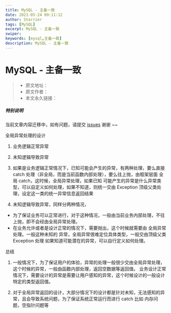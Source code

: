 ```yaml
---
title: MySQL - 主备一致
date: 2021-05-24 09:11:12
author: Starrier
tags: [MySQL]
excerpt: MySQL - 主备一致
swiper:
keywords: [mysql,主备一致]
description: MySQL - 主备一致
---
```


# MySQL - 主备一致

> * 原文地址：[]()
> * 原文作者：[]()
> * 本文永久链接：[]()

##### **特别说明**

当前文章内容迁移中，如有问题，请提交 [issues](https://github.com/Starrier/starrier.github.io/issues) 谢谢 ~~


全局异常处理的设计


1. 业务逻辑正常异常

2. 未知逻辑导致异常


1. 如果是业务逻辑正常情况下，已知可能会产生的异常，有两种处理，要么直接 catch 处理（非全局，而是当前函数内部处理），要么往上抛，由框架层面 全局 catch，这时候，全局异常处理，如果已知
   可能产生的异常是什么异常类型，可以自定义如何处理，如果不知道，则统一交由 Exception 顶级父类处理，设定这一类的统一异常信息返回结果

2. 未知逻辑导致异常，同样分两种情况，

- 为了保证业务可以正常进行，对于这种情况，一般由当前业务内部处理，不往上抛，即不会经由全局异常处理。
- 在业务允许或者是设计正常的情况下，需要抛出，这个时候就需要由 全局异常处理。一般这种未知的 异常，全局异常很难定位具体类型，一般交由顶级父类 Exception 处理
  如果知道可能潜在的异常，可以自行定义如何处理。

总结

1. 一般情况下，为了保证用户的体验，异常的处理一般很少交由全局异常处理，这个时候的异常，一般由函数内部处理，返回空数据等返回值。
   业务设计正常情况下，需要设计的异常是需要让用户感知的异常，这个时候设计的一般设计特定的类型返回值。

2. 对于全局异常返回的设计，大部分情况下的设计都是针对未知，无法感知的异常，且会导致系统问题，为了保证系统正常运行而进行 catch 比如  内存问题，空指针问题等


